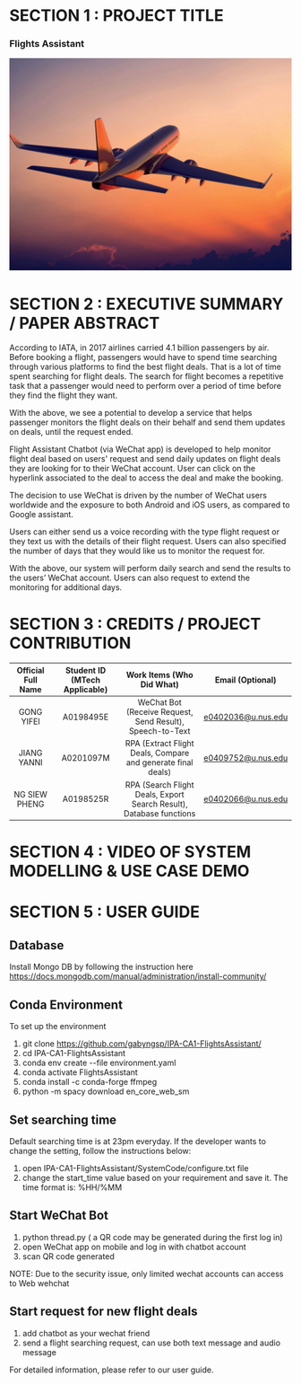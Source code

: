 # SECTION 1 : PROJECT TITLE
### Flights Assistant
![logo](Miscellaneous/Airplane.jpg)

# SECTION 2 : EXECUTIVE SUMMARY / PAPER ABSTRACT
According to IATA, in 2017 airlines carried 4.1 billion passengers by air. Before booking a flight, passengers would have to spend time searching through various platforms to find the best flight deals. That is a lot of time spent searching for flight deals. The search for flight becomes a repetitive task that a passenger would need to perform over a period of time before they find the flight they want.

With the above, we see a potential to develop a service that helps passenger monitors the flight deals on their behalf and send them updates on deals, until the request ended.

Flight Assistant Chatbot (via WeChat app) is developed to help monitor flight deal based on users' request and send daily updates on flight deals they are looking for to their WeChat account. User can click on the hyperlink associated to the deal to access the deal and make the booking.

The decision to use WeChat is driven by the number of WeChat users worldwide and the exposure to both Android and iOS users, as compared to Google assistant.

Users can either send us a voice recording with the type flight request or they text us with the details of their flight request. Users can also specified the number of days that they would like us to monitor the request for.

With the above, our system will perform daily search and send the results to the users’ WeChat account. Users can also request to extend the monitoring for additional days. 


# SECTION 3 : CREDITS / PROJECT CONTRIBUTION
| Official Full Name | Student ID (MTech Applicable)| Work Items (Who Did What) | Email (Optional) |
| :---: | :---: | :---: | :---: |
| GONG YIFEI | A0198495E  | WeChat Bot (Receive Request, Send Result), Speech-to-Text | e0402036@u.nus.edu |
| JIANG YANNI | A0201097M  | RPA (Extract Flight Deals, Compare and generate final deals) | e0409752@u.nus.edu |
| NG SIEW PHENG | A0198525R  | RPA (Search Flight Deals, Export Search Result), Database functions | e0402066@u.nus.edu |


# SECTION 4 : VIDEO OF SYSTEM MODELLING & USE CASE DEMO


# SECTION 5 : USER GUIDE
## Database
Install Mongo DB by following the instruction here https://docs.mongodb.com/manual/administration/install-community/

## Conda Environment
To set up the environment
1. git clone https://github.com/gabyngsp/IPA-CA1-FlightsAssistant/
2. cd IPA-CA1-FlightsAssistant
3. conda env create --file environment.yaml
4. conda activate FlightsAssistant
5. conda install -c conda-forge ffmpeg
6. python -m spacy download en_core_web_sm

## Set searching time
Default searching time is at 23pm everyday. If the developer wants to change the setting, follow the instructions below:
1. open IPA-CA1-FlightsAssistant/SystemCode/configure.txt file
2. change the start_time value based on your requirement and save it. The time format is: %HH/%MM

## Start WeChat Bot
1. python thread.py ( a QR code may be generated during the first log in)
2. open WeChat app on mobile and log in with chatbot account
3. scan QR code generated

NOTE: Due to the security issue, only limited wechat accounts can access to Web wehchat

## Start request for new flight deals
1. add chatbot as your wechat friend
2. send a flight searching request, can use both text message and audio message

For detailed information, please refer to our user guide.







